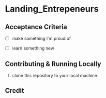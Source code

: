 # Landing_Entrepeneurs

## Acceptance Criteria

- [ ] make something I'm proud of
- [ ] learn something new


## Contributing & Running Locally

1. clone this repository to your local machine


## Credit